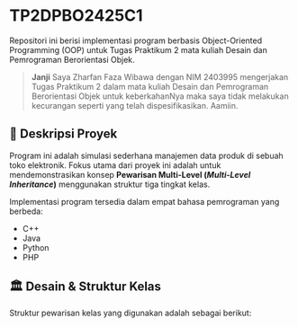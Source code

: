 # TP2DPBO2425C1

Repositori ini berisi implementasi program berbasis Object-Oriented Programming (OOP) untuk Tugas Praktikum 2 mata kuliah Desain dan Pemrograman Berorientasi Objek.

> **Janji**
> Saya Zharfan Faza Wibawa dengan NIM 2403995 mengerjakan Tugas Praktikum 2 dalam mata kuliah Desain dan Pemrograman Berorientasi Objek untuk keberkahanNya maka saya tidak melakukan kecurangan seperti yang telah dispesifikasikan. Aamiin.

## 🚀 Deskripsi Proyek

Program ini adalah simulasi sederhana manajemen data produk di sebuah toko elektronik. Fokus utama dari proyek ini adalah untuk mendemonstrasikan konsep **Pewarisan Multi-Level (*Multi-Level Inheritance*)** menggunakan struktur tiga tingkat kelas.

Implementasi program tersedia dalam empat bahasa pemrograman yang berbeda:
- C++
- Java
- Python
- PHP

## 🏛️ Desain & Struktur Kelas

Struktur pewarisan kelas yang digunakan adalah sebagai berikut:
